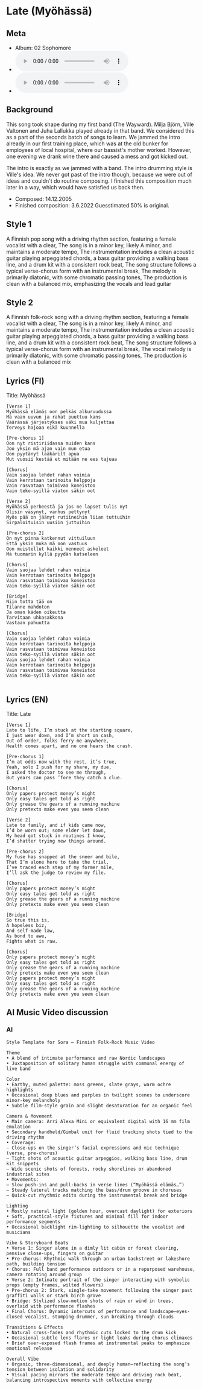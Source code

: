 # Late (Myöhässä)

## Meta
- Album: 02 Sophomore
- ![Late MP3](https://archive.org/download/steve_chill_sophomore/14%20-%20Late.mp3)
- ![Myöhässä MP3](https://archive.org/download/oulupoko_lukioon/14%20-%20My%C3%B6h%C3%A4ss%C3%A4.mp3)
## Background
This song took shape during my first band (The Wayward). Milja Björn, Ville Valtonen and Juha Lallukka played already in that band. We considered this as a part of the seconds batch of songs to learn. We jammed the intro already in our first training place, which was at the old bunker for employees of local hospital, where our bassist's mother worked. However, one evening we drank wine there and caused a mess and got kicked out.

The intro is exactly as we jammed with a band. The intro drumming style is Ville's idea. We never got past of the intro though, because we were out of ideas and couldn't do routine composing. I finished this composition much later in a way, which would have satisfied us back then.

- Composed: 14.12.2005
- Finished composition: 3.6.2022
Guesstimated 50% is original.

## Style 1
A Finnish pop song with a driving rhythm section, featuring a female vocalist with a clear,
The song is in a minor key, likely A minor, and maintains a moderate tempo,
The instrumentation includes a clean acoustic guitar playing arpeggiated chords,
a bass guitar providing a walking bass line, and a drum kit with a consistent rock beat,
The song structure follows a typical verse-chorus form with an instrumental break,
The melody is primarily diatonic, with some chromatic passing tones,
The production is clean with a balanced mix, emphasizing the vocals and lead guitar


## Style 2
A Finnish folk-rock song with a driving rhythm section, featuring a female vocalist with a clear,
The song is in a minor key, likely A minor, and maintains a moderate tempo,
The instrumentation includes a clean acoustic guitar playing arpeggiated chords,
a bass guitar providing a walking bass line, and a drum kit with a consistent rock beat,
The song structure follows a typical verse-chorus form with an instrumental break,
The vocal melody is primarily diatonic, with some chromatic passing tones,
The production is clean with a balanced mix


## Lyrics (FI)

Title: Myöhässä

```
[Verse 1]
Myöhässä elämäs oon pelkäs alkuruudussa
Mä vaan uuvun ja rahat puuttuu kans
Väärässä järjestykses väki mua kuljettaa
Terveys hajoaa eikä kuunnella

[Pre-chorus 1]
Oon nyt ristiriidassa muiden kans
Joo yksin mä ajan vain mun etua
Oon pyytänyt lääkärilt apua
Mut vuosii kestää et mitään ne ees tajuaa

[Chorus]
Vain suojaa lehdet rahan voimia
Vain kerrotaan tarinoita helppoja
Vain rasvataan toimivaa koneistoo
Vain teko-syillä viaton säkin oot

[Verse 2]
Myöhässä perheestä ja jos ne lapset tulis nyt
Olisin väsynyt, vanhus pettynyt
Myös pää on jäänyt rutiineihin liian tuttuihin
Sirpaloituisin uusiin juttuihin

[Pre-chorus 2]
On nyt pinna katkennut vittuiluun
Että yksin muka mä oon vastuus
Oon muistellut kaikki menneet askeleet
Mä tuomarin kyllä pyydän katseleen

[Chorus]
Vain suojaa lehdet rahan voimia
Vain kerrotaan tarinoita helppoja
Vain rasvataan toimivaa koneistoo
Vain teko-syillä viaton säkin oot

[Bridge]
Niin totta tää on
Tilanne mahdoton
Ja oman käden oikeutta
Tarvitaan uhkasakkona
Vastaan pahuutta

[Chorus]
Vain suojaa lehdet rahan voimia
Vain kerrotaan tarinoita helppoja
Vain rasvataan toimivaa koneistoo
Vain teko-syillä viaton säkin oot
Vain suojaa lehdet rahan voimia
Vain kerrotaan tarinoita helppoja
Vain rasvataan toimivaa koneistoo
Vain teko-syillä viaton säkin oot


```


## Lyrics (EN)

Title: Late

```
[Verse 1]
Late to life, I’m stuck at the starting square,
I just wear down, and I’m short on cash,
Out of order, folks ferry me anywhere,
Health comes apart, and no one hears the crash.

[Pre-chorus 1]
I’m at odds now with the rest, it’s true,
Yeah, solo I push for my share, my due,
I asked the doctor to see me through,
But years can pass ’fore they catch a clue.

[Chorus]
Only papers protect money’s might
Only easy tales get told as right
Only grease the gears of a running machine
Only pretexts make even you seem clean

[Verse 2]
Late to family, and if kids came now,
I’d be worn out; some elder let down,
My head got stuck in routines I know,
I’d shatter trying new things around.

[Pre-chorus 2]
My fuse has snapped at the sneer and bile,
That I’m alone here to take the trial,
I’ve traced each step of my former mile,
I’ll ask the judge to review my file.

[Chorus]
Only papers protect money’s might
Only easy tales get told as right
Only grease the gears of a running machine
Only pretexts make even you seem clean

[Bridge]
So true this is,
A hopeless biz,
And self-made law,
As bond to awe,
Fights what is raw.

[Chorus]
Only papers protect money’s might
Only easy tales get told as right
Only grease the gears of a running machine
Only pretexts make even you seem clean
Only papers protect money’s might
Only easy tales get told as right
Only grease the gears of a running machine
Only pretexts make even you seem clean
```


## AI Music Video discussion
### AI
```
Style Template for Sora – Finnish Folk-Rock Music Video

Theme
• A blend of intimate performance and raw Nordic landscapes
• Juxtaposition of solitary human struggle with communal energy of live band

Color
• Earthy, muted palette: moss greens, slate grays, warm ochre highlights
• Occasional deep blues and purples in twilight scenes to underscore minor-key melancholy
• Subtle film-style grain and slight desaturation for an organic feel

Camera & Movement
• Main camera: Arri Alexa Mini or equivalent digital with 16 mm film emulation
• Secondary handheld/Gimbal unit for fluid tracking shots tied to the driving rhythm
• Coverage:
– Close-ups on the singer’s facial expressions and mic technique (verse, pre-chorus)
– Tight shots of acoustic guitar arpeggios, walking bass line, drum kit snippets
– Wide scenic shots of forests, rocky shorelines or abandoned industrial sites
• Movements:
– Slow push-ins and pull-backs in verse lines (“Myöhässä elämäs…”)
– Steady lateral tracks matching the bass/drum groove in choruses
– Quick-cut rhythmic edits during the instrumental break and bridge

Lighting
• Mostly natural light (golden hour, overcast daylight) for exteriors
• Soft, practical-style fixtures and minimal fill for indoor performance segments
• Occasional backlight rim-lighting to silhouette the vocalist and musicians

Vibe & Storyboard Beats
• Verse 1: Singer alone in a dimly lit cabin or forest clearing, pensive close-ups, fingers on guitar
• Pre-chorus: Rhythmic walk through an urban backstreet or lakeshore path, building tension
• Chorus: Full band performance outdoors or in a repurposed warehouse, camera rotating around group
• Verse 2: Intimate portrait of the singer interacting with symbolic props (empty frames, wilted flowers)
• Pre-chorus 2: Stark, single-take movement following the singer past graffiti walls or stark birch grove
• Bridge: Stylized slow-motion shots of rain or wind in trees, overlaid with performance flashes
• Final Chorus: Dynamic intercuts of performance and landscape—eyes-closed vocalist, stomping drummer, sun breaking through clouds

Transitions & Effects
• Natural cross-fades and rhythmic cuts locked to the drum kick
• Occasional subtle lens flares or light leaks during chorus climaxes
• Brief over-exposed flash frames at instrumental peaks to emphasize emotional release

Overall Vibe
• Organic, three-dimensional, and deeply human—reflecting the song’s tension between isolation and solidarity
• Visual pacing mirrors the moderate tempo and driving rock beat, balancing introspective moments with collective energy
```



